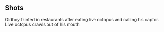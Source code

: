 ## Shots
Oldboy fainted in restaurants after eating live octopus and calling his captor. Live octopus crawls out of his mouth